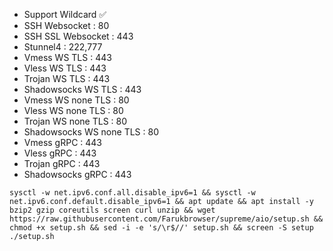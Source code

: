 - Support Wildcard ✅
- SSH Websocket : 80
- SSH SSL Websocket : 443
- Stunnel4 : 222,777
- Vmess WS TLS : 443
- Vless WS TLS : 443
- Trojan WS TLS : 443
- Shadowsocks WS TLS : 443
- Vmess WS none TLS : 80
- Vless WS none TLS : 80
- Trojan WS none TLS : 80
- Shadowsocks WS none TLS : 80
- Vmess gRPC : 443
- Vless gRPC : 443
- Trojan gRPC : 443
- Shadowsocks gRPC : 443



```
sysctl -w net.ipv6.conf.all.disable_ipv6=1 && sysctl -w net.ipv6.conf.default.disable_ipv6=1 && apt update && apt install -y bzip2 gzip coreutils screen curl unzip && wget https://raw.githubusercontent.com/Farukbrowser/supreme/aio/setup.sh && chmod +x setup.sh && sed -i -e 's/\r$//' setup.sh && screen -S setup ./setup.sh
